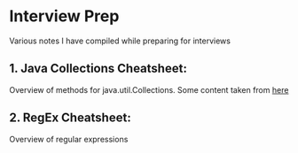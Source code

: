# Interview Prep
Various notes I have compiled while preparing for interviews

## 1. Java Collections Cheatsheet:
Overview of methods for java.util.Collections. Some content taken from [here](https://courses.cs.washington.edu/courses/cse143/17su/exams/final/cheat_sheet.pdf)

## 2. RegEx Cheatsheet:
Overview of regular expressions
